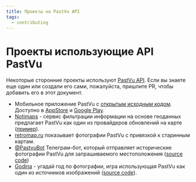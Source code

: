 ```yaml
---
title: Проекты на PastVu API
tags:
  - contributing
---
```


# Проекты использующие API PastVu

Некоторые сторонние проекты используют [PastVu API](../dev/api). Если вы знаете еще один или создали его сами, пожалуйста, пришлите PR, чтобы добавить его в этот документ.

- Мобильное приложение PastVu с [открытым исходным кодом](https://github.com/pelixpng/PastVuApp). Доступно в [AppStore](https://apps.apple.com/app/pastvu-com/id6482482875) и [Google Play](https://play.google.com/store/apps/details?id=com.pelixpng.PastVuApp).
- [Notimaps](https://notimaps.com) - сервис фильтрации информации на основе геоданных предлагает PastVu как один из провайдеров обновлений на карте ([пример](https://notimaps.com/map/55.750745/37.610398/12.79/661799623d3cd21b409c3e6a/)).
- [retromap.ru](https://retromap.ru) показывает фотографии PastVu с привязкой к старинным картам.
- [@PastvuBot](https://t.me/PastvuBot) Телеграм-бот, который отправляет исторические фотографии PastVu для запрашиваемого местоположения ([source code](https://github.com/ratmirslv/pastvu-bot))
- [Godina](https://rastereo.github.io/godina) - угадай год по фотографии, игра использующая PastVu как один из источников изображений ([source code](https://github.com/rastereo/godina)).
